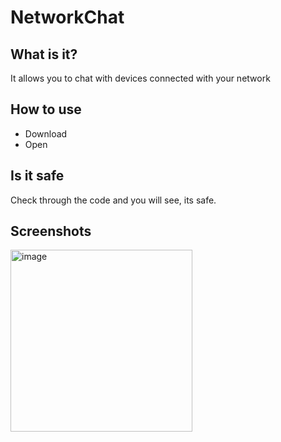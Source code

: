 # NetworkChat
## What is it?
It allows you to chat with devices connected with your network
## How to use
- Download 
- Open
## Is it safe
Check through the code and you will see, its safe.
## Screenshots
<img width="291" alt="image" src="https://user-images.githubusercontent.com/100712082/222216153-067b07e4-d52c-40d8-b8af-85db79213dec.png">
